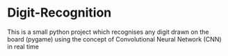 # Digit-Recognition

This is a small python project which recognises any digit drawn on the board (pygame) using the concept of Convolutional Neural Network (CNN) in real time 
